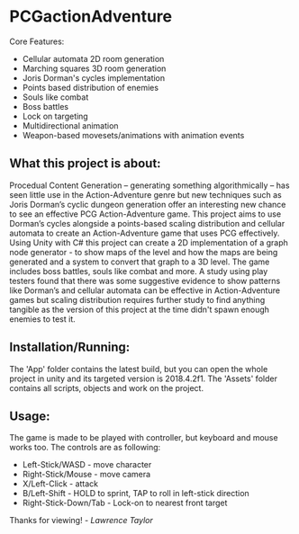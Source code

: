 # PCGactionAdventure

Core Features:
- Cellular automata 2D room generation
- Marching squares 3D room generation
- Joris Dorman's cycles implementation
- Points based distribution of enemies
- Souls like combat
- Boss battles
- Lock on targeting
- Multidirectional animation
- Weapon-based movesets/animations with animation events

## What this project is about:
Procedual Content Generation – generating something algorithmically – has seen little use in the Action-Adventure genre but new techniques such as Joris Dorman’s cyclic dungeon generation offer an interesting new chance to see an effective PCG Action-Adventure game. This project aims to use Dorman’s cycles alongside a points-based scaling distribution and cellular automata to create an Action-Adventure game that uses PCG effectively. Using Unity with C# this project can create a 2D implementation of a graph node generator - to show maps of the level and how the maps are being generated and a system to convert that graph to a 3D level. The game includes boss battles, souls like combat and more. A study using play testers found that there was some suggestive evidence to show patterns like Dorman’s and cellular automata can be effective in Action-Adventure games but scaling distribution requires further study to find anything tangible as the version of this project at the time didn't spawn enough enemies to test it. 

## Installation/Running:
The 'App' folder contains the latest build, but you can open the whole project in unity and its targeted version is 2018.4.2f1. The 'Assets' folder contains all scripts, objects and work on the project.

## Usage:
The game is made to be played with controller, but keyboard and mouse works too. The controls are as following:

- Left-Stick/WASD - move character
- Right-Stick/Mouse - move camera
- X/Left-Click - attack
- B/Left-Shift - HOLD to sprint, TAP to roll in left-stick direction
- Right-Stick-Down/Tab  - Lock-on to nearest front target


Thanks for viewing! - *Lawrence Taylor*

